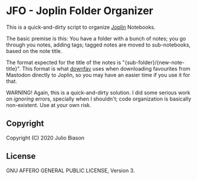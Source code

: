 # JFO - Joplin Folder Organizer

This is a quick-and-dirty script to organize
[Joplin](https://git.juliobiason.me/downfav.git/) Notebooks.

The basic premise is this: You have a folder with a bunch of notes; you go
through you notes, adding tags; tagged notes are moved to sub-notebooks, based
on the note title.

The format expected for the title of the notes is
"{sub-folder}/{new-note-title}". This format is what
[downfav](https://git.juliobiason.me/downfav.git/) uses when downloading
favourites from Mastodon directly to Joplin, so you may have an easier time if
you use it for that.

WARNING! Again, this is a quick-and-dirty solution. I did some serious work on
_ignoring_ errors, specially when I shouldn't; code organization is basically
non-existent. Use at your own risk.

## Copyright

Copyright (C) 2020  Julio Biason

## License

GNU AFFERO GENERAL PUBLIC LICENSE, Version 3.
